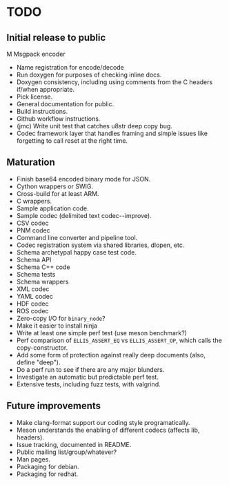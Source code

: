 # TODO

## Initial release to public

M Msgpack encoder
* Name registration for encode/decode
* Run doxygen for purposes of checking inline docs.
* Doxygen consistency, including using comments from the C headers if/when
  appropriate.
* Pick license.
* General documentation for public.
* Build instructions.
* Github workflow instructions.
* (jmc) Write unit test that catches u8str deep copy bug.
* Codec framework layer that handles framing and simple issues like forgetting
  to call reset at the right time.

## Maturation

* Finish base64 encoded binary mode for JSON.
* Cython wrappers or SWIG.
* Cross-build for at least ARM.
* C wrappers.
* Sample application code.
* Sample codec (delimited text codec--improve).
* CSV codec
* PNM codec
* Command line converter and pipeline tool.
* Codec registration system via shared libraries, dlopen, etc.
* Schema archetypal happy case test code.
* Schema API
* Schema C++ code
* Schema tests
* Schema wrappers
* XML codec
* YAML codec
* HDF codec
* ROS codec
* Zero-copy I/O for `binary_node`?
* Make it easier to install ninja
* Write at least one simple perf test (use meson benchmark?)
* Perf comparison of `ELLIS_ASSERT_EQ` vs `ELLIS_ASSERT_OP`, which calls the
  copy-constructor.
* Add some form of protection against really deep documents (also, define
  "deep").
* Do a perf run to see if there are any major blunders.
* Investigate an automatic but predictable perf test.
* Extensive tests, including fuzz tests, with valgrind.

## Future improvements

* Make clang-format support our coding style programatically.
* Meson understands the enabling of different codecs (affects lib, headers).
* Issue tracking, documented in README.
* Public mailing list/group/whatever?
* Man pages.
* Packaging for debian.
* Packaging for redhat.
